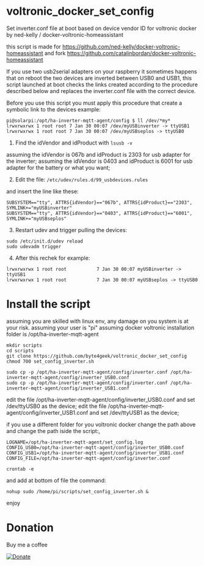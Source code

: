 # voltronic_docker_set_config
Set inverter.conf file at boot based on device vendor ID for voltronic docker by ned-kelly / docker-voltronic-homeassistant

this script is made for https://github.com/ned-kelly/docker-voltronic-homeassistant and fork https://github.com/catalinbordan/docker-voltronic-homeassistant

If you use two usb2serial adapters on your raspberry it sometimes happens that on reboot the two devices are inverted between USB0 and USB1, this script launched at boot checks the links created according to the procedure described below and replaces the inverter.conf file with the correct device.

Before you use this script you must apply this procedure that create a symbolic link to the devices example:
```
pi@solarpi:/opt/ha-inverter-mqtt-agent/config $ ll /dev/*my*
lrwxrwxrwx 1 root root 7 Jan 30 00:07 /dev/myUSBinverter -> ttyUSB1
lrwxrwxrwx 1 root root 7 Jan 30 00:07 /dev/myUSBseplos -> ttyUSB0
```


1. Find the idVendor and idProduct with
``` lsusb -v ```

 assuming the idVendor is 067b and idProduct is 2303 for usb adapter for the inverter;
 assuming the idVendor is 0403 and idProduct is 6001 for usb adapter for the battery or what you want;
 
2. Edit the file:
``` /etc/udev/rules.d/99_usbdevices.rules ```

and insert the line like these:
```
SUBSYSTEM=="tty", ATTRS{idVendor}=="067b", ATTRS{idProduct}=="2303", SYMLINK+="myUSBinverter"
SUBSYSTEM=="tty", ATTRS{idVendor}=="0403", ATTRS{idProduct}=="6001", SYMLINK+="myUSBseplos"
```

3. Restart udev and trigger pulling the devices:
```
sudo /etc/init.d/udev reload
sudo udevadm trigger
```

4. After this rechek for example:
``` pi@solarpi:/opt/ha-inverter-mqtt-agent/config $ ls -l /dev/|grep my
lrwxrwxrwx 1 root root           7 Jan 30 00:07 myUSBinverter -> ttyUSB1
lrwxrwxrwx 1 root root           7 Jan 30 00:07 myUSBseplos -> ttyUSB0

``` 

# Install the script

assuming you are skilled with linux env, any damage on you system is at your risk.
assuming your user is "pi"
assuming docker voltronic installation folder is /opt/ha-inverter-mqtt-agent
```
mkdir scripts
cd scripts
git clone https://github.com/byte4geek/voltronic_docker_set_config
chmod 700 set_config_inverter.sh

sudo cp -p /opt/ha-inverter-mqtt-agent/config/inverter.conf /opt/ha-inverter-mqtt-agent/config/inverter_USB0.conf
sudo cp -p /opt/ha-inverter-mqtt-agent/config/inverter.conf /opt/ha-inverter-mqtt-agent/config/inverter_USB1.conf
```
edit the file /opt/ha-inverter-mqtt-agent/config/inverter_USB0.conf and set /dev/ttyUSB0 as the device;
edit the file /opt/ha-inverter-mqtt-agent/config/inverter_USB1.conf and set /dev/ttyUSB1 as the device;

if you use a different folder for you voltronic docker change the path above and change the path iside the script:,
```
LOGNAME=/opt/ha-inverter-mqtt-agent/set_config.log
CONFIG_USB0=/opt/ha-inverter-mqtt-agent/config/inverter_USB0.conf
CONFIG_USB1=/opt/ha-inverter-mqtt-agent/config/inverter_USB1.conf
CONFIG_FILE=/opt/ha-inverter-mqtt-agent/config/inverter.conf
```
```
crontab -e
```
and add at bottom of file the command:
```
nohup sudo /home/pi/scripts/set_config_inverter.sh &
```

enjoy

# Donation
Buy me a coffee

[![Donate](https://img.shields.io/badge/Donate-PayPal-green.svg)](https://www.paypal.com/cgi-bin/webscr?cmd=_s-xclick&hosted_button_id=VK4CSX9NVQAZU)
